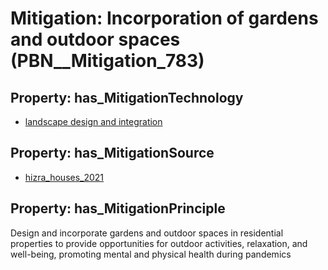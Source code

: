 # Mitigation: __Incorporation of gardens and outdoor spaces__ (PBN__Mitigation_783)

## Property: has_MitigationTechnology

* [landscape design and integration](../Technology/PBN__Technology_3453)

## Property: has_MitigationSource

* [hizra_houses_2021](../Article/PBN__Article_277)

## Property: has_MitigationPrinciple

Design and incorporate gardens and outdoor spaces in residential properties to provide opportunities for outdoor activities, relaxation, and well-being, promoting mental and physical health during pandemics

